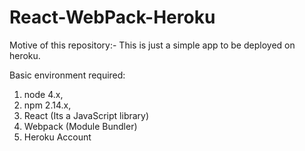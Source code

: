 # React-WebPack-Heroku
Motive of this repository:- This is just a simple app to be deployed on heroku.

Basic environment required: 
1. node 4.x,
2. npm 2.14.x,
3. React (Its a JavaScript library)
4. Webpack (Module Bundler)
5. Heroku Account 
